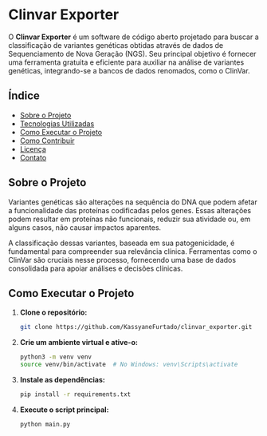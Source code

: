 # Clinvar Exporter

O **Clinvar Exporter** é um software de código aberto projetado para buscar a classificação de variantes genéticas obtidas através de dados de Sequenciamento de Nova Geração (NGS). Seu principal objetivo é fornecer uma ferramenta gratuita e eficiente para auxiliar na análise de variantes genéticas, integrando-se a bancos de dados renomados, como o ClinVar.

## Índice

- [Sobre o Projeto](#sobre-o-projeto)
- [Tecnologias Utilizadas](#tecnologias-utilizadas)
- [Como Executar o Projeto](#como-executar-o-projeto)
- [Como Contribuir](#como-contribuir)
- [Licença](#licença)
- [Contato](#contato)

## Sobre o Projeto

Variantes genéticas são alterações na sequência do DNA que podem afetar a funcionalidade das proteínas codificadas pelos genes. Essas alterações podem resultar em proteínas não funcionais, reduzir sua atividade ou, em alguns casos, não causar impactos aparentes.

A classificação dessas variantes, baseada em sua patogenicidade, é fundamental para compreender sua relevância clínica. Ferramentas como o ClinVar são cruciais nesse processo, fornecendo uma base de dados consolidada para apoiar análises e decisões clínicas.

## Como Executar o Projeto

1. **Clone o repositório:**

   ```bash
   git clone https://github.com/KassyaneFurtado/clinvar_exporter.git

2. **Crie um ambiente virtual e ative-o:**


    ```bash
   python3 -m venv venv
   source venv/bin/activate  # No Windows: venv\Scripts\activate

3. **Instale as dependências:**

    ```bash
    pip install -r requirements.txt

4. **Execute o script principal:**

    ```bash
    python main.py